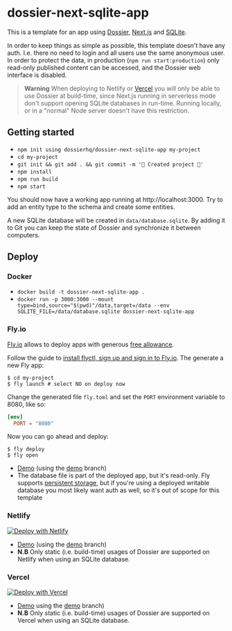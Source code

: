 # dossier-next-sqlite-app

This is a template for an app using [Dossier](https://dossierhq.dev/), [Next.js](https://nextjs.org/)
and [SQLite](https://www.sqlite.org/).

In order to keep things as simple as possible, this template doesn't have any auth. I.e. there no
need to login and all users use the same anonymous user. In order to protect the data, in production
(`npm run start:production`) only read-only published content can be accessed, and the Dossier web
interface is disabled.

> **Warning**
> When deploying to Netlify or [Vercel](https://vercel.com/guides/is-sqlite-supported-in-vercel) you
> will only be able to use Dossier at build-time, since Next.js running in serverless mode don't
> support opening SQLite databases in run-time. Running locally, or in a "normal" Node server
> doesn't have this restriction.

## Getting started

- `npm init using dossierhq/dossier-next-sqlite-app my-project`
- `cd my-project`
- `git init && git add . && git commit -m '🚀 Created project 🚀'`
- `npm install`
- `npm run build`
- `npm start`

You should now have a working app running at http://localhost:3000. Try to add an entity type to the
schema and create some entities.

A new SQLite database will be created in `data/database.sqlite`. By adding it to Git you can keep
the state of Dossier and synchronize it between computers.

## Deploy

### Docker

- `docker build -t dossier-next-sqlite-app .`
- `docker run -p 3000:3000 --mount type=bind,source="$(pwd)"/data,target=/data --env SQLITE_FILE=/data/database.sqlite dossier-next-sqlite-app`

### Fly.io

[Fly.io](https://fly.io/) allows to deploy apps with generous
[free allowance](https://fly.io/docs/about/pricing/#free-allowances).

Follow the guide to [install flyctl, sign up and sign in to Fly.io](https://fly.io/docs/hands-on/).
The generate a new Fly app:

```console
$ cd my-project
$ fly launch # select NO on deploy now
```

Change the generated file `fly.toml` and set the `PORT` environment variable to 8080, like so:

```toml
[env]
  PORT = "8080"
```

Now you can go ahead and deploy:

```console
$ fly deploy
$ fly open
```

- [Demo](https://dossier-next-sqlite-app.fly.dev/) (using the
  [demo](https://github.com/dossierhq/dossier-next-sqlite-app/tree/demo) branch)
- The database file is part of the deployed app, but it's read-only. Fly supports [persistent storage](https://fly.io/docs/reference/volumes/), but if you're using a deployed writable database you most likely want auth as well, so it's out of scope for this template

### Netlify

[![Deploy with Netlify](https://www.netlify.com/img/deploy/button.svg)](https://app.netlify.com/start/deploy?repository=https://github.com/dossierhq/dossier-next-sqlite-app)

- [Demo](https://demo--snazzy-klepon-8fdb41.netlify.app/) (using the
  [demo](https://github.com/dossierhq/dossier-next-sqlite-app/tree/demo) branch)
- **N.B** Only static (i.e. build-time) usages of Dossier are supported on Netlify when using an
  SQLite database.

### Vercel

[![Deploy with Vercel](https://vercel.com/button)](https://vercel.com/new/clone?repository-url=https%3A%2F%2Fgithub.com%2Fdossierhq%2Fdossier-next-sqlite-app)

- [Demo](https://dossier-next-sqlite-app.vercel.app/) using the
  [demo](https://github.com/dossierhq/dossier-next-sqlite-app/tree/demo) branch)
- **N.B** Only static (i.e. build-time) usages of Dossier are supported on Vercel when using an
  SQLite database.
